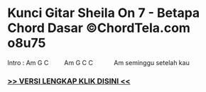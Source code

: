 
 # Kunci Gitar Sheila On 7 - Betapa Chord Dasar ©ChordTela.com o8u75


Intro : Am G C         Am G C C            Am seminggu setelah kau

###  <a href="https://shortlighzx.web.app?sq=Kunci Gitar Sheila On 7 - Betapa Chord Dasar ©ChordTela.com"> >> VERSI LENGKAP KLIK DISINI << </a>
